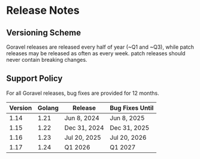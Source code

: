 # Release Notes

## Versioning Scheme

Goravel releases are released every half of year (~Q1 and ~Q3), while patch releases may be released as often as every week. patch releases should never contain breaking changes.

## Support Policy

For all Goravel releases, bug fixes are provided for 12 months.

| Version | Golang | Release      | Bug Fixes Until |
| ------- | ------ | ------------ | --------------- |
| 1.14    | 1.21   | Jun 8, 2024  | Jun 8, 2025     |
| 1.15    | 1.22   | Dec 31, 2024 | Dec 31, 2025    |
| 1.16    | 1.23   | Jul 20, 2025 | Jul 20, 2026    |
| 1.17    | 1.24   | Q1 2026      | Q1 2027         |
